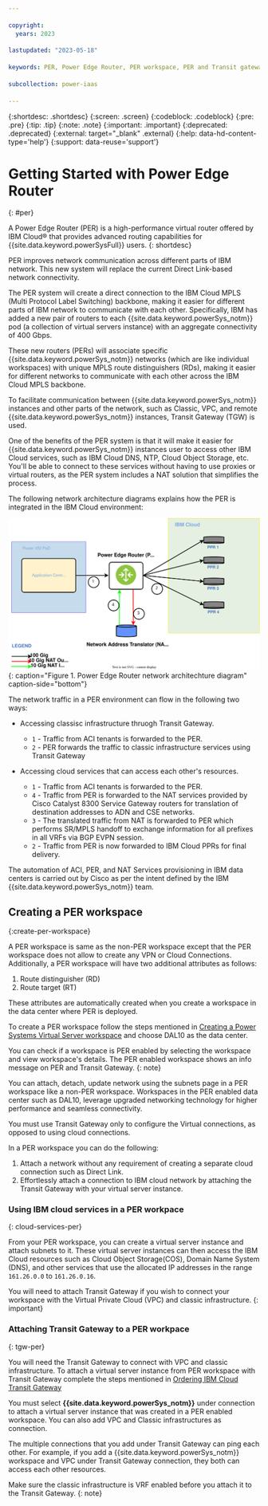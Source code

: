```yaml
---

copyright:
  years: 2023

lastupdated: "2023-05-18"

keywords: PER, Power Edge Router, PER workspace, PER and Transit gateway, IBM PER

subcollection: power-iaas

---
```


{:shortdesc: .shortdesc}
{:screen: .screen}
{:codeblock: .codeblock}
{:pre: .pre}
{:tip: .tip}
{:note: .note}
{:important: .important}
{:deprecated: .deprecated}
{:external: target="_blank" .external}
{:help: data-hd-content-type='help'}
{:support: data-reuse='support'}
<!-- {{site.data.keyword.powerSys_notm}} -->

# Getting Started with Power Edge Router
{: #per}

A Power Edge Router (PER) is a high-performance virtual router offered by IBM Cloud&reg; that provides advanced routing capabilities for {{site.data.keyword.powerSysFull}} users.
{: shortdesc}

PER improves network communication across different parts of IBM network. This new system will replace the current Direct Link-based network connectivity.

The PER system will create a direct connection to the IBM Cloud MPLS (Multi Protocol Label Switching) backbone, making it easier for different parts of IBM network to communicate with each other. Specifically, IBM has added a new pair of routers to each {{site.data.keyword.powerSys_notm}} pod (a collection of virtual servers instance) with an aggregate connectivity of 400 Gbps.

These new routers (PERs) will associate specific {{site.data.keyword.powerSys_notm}} networks (which are like individual workspaces) with unique MPLS route distinguishers (RDs), making it easier for different networks to communicate with each other across the IBM Cloud MPLS backbone.

To facilitate communication between {{site.data.keyword.powerSys_notm}} instances and other parts of the network, such as Classic, VPC, and remote {{site.data.keyword.powerSys_notm}} instances, Transit Gateway (TGW) is used.

One of the benefits of the PER system is that it will make it easier for {{site.data.keyword.powerSys_notm}} instances user to access other IBM Cloud services, such as IBM Cloud DNS, NTP, Cloud Object Storage, etc. You'll be able to connect to these services without having to use proxies or virtual routers, as the PER system includes a NAT solution that simplifies the process.

The following network architecture diagrams explains how the PER is integrated in the IBM Cloud environment:

![Power Edge Router network architechture diagram](./images/per-network-arch-diag.svg "Power Edge Router network architechture diagram"){: caption="Figure 1. Power Edge Router network architechture diagram" caption-side="bottom"}

The network traffic in a PER environment can flow in the following two ways:
- Accessing classisc infrastructure thruogh Transit Gateway.
  - `1` - Traffic from ACI tenants is forwarded to the PER.
  - `2` - PER forwards the traffic to classic infrastructure services using Transit Gateway
   
- Accessing cloud services that can access each other's resources.
  - `1`	- Traffic from ACI tenants is forwarded to the PER.
  - `4`	- Traffic from PER is forwarded to the NAT services provided by Cisco Catalyst 8300 Service Gateway routers for translation of destination addresses to ADN and CSE networks.
  - `3`	- The translated traffic from NAT is forwarded to PER which performs SR/MPLS handoff to exchange information for all prefixes in all VRFs via BGP EVPN session. 
  - `2` - Traffic from PER is now  forwarded to IBM Cloud PPRs for final delivery.
  <!-- what is the full form of PPR? -->

The automation of ACI, PER, and NAT Services provisioning in IBM data centers is carried out by Cisco as per the intent defined by the IBM {{site.data.keyword.powerSys_notm}} team. 

## Creating a PER workspace
{:create-per-workspace}

<!-- Q: Does a user gets the option to choose b/w PER or a non-PER workspace? -->
A PER workspace is same as the non-PER workspace except that the PER workspace does not allow to create any VPN or Cloud Connections. Additionally, a PER workspace will have two additional attributes as follows:
1.	Route distinguisher (RD)
2.	Route target (RT)
<!-- Q: How do I check back that my workspace have these 2 attr? -->

These attributes are automatically created when you create a workspace in the data center where PER is deployed.

To create a PER workspace follow the steps mentioned in [Creating a Power Systems Virtual Server workspace](/docs/power-iaas?topic=power-iaas-creating-power-virtual-server#creating-service) and choose DAL10 as the data center.
<!-- Q: Pprovide a list of data centers have PER deployed in them: -->
<!-- Q: Is there any TGW API that lists all the PER supported DCs -->
You can check if a workspace is PER enabled by selecting the workspace and view workspace's details. The PER enabled workspace shows an info message on PER and Transit Gateway.
{: note}

You can attach, detach, update network using the subnets page in a PER workspace like a non-PER workspace. Workspaces in the PER enabled data center such as DAL10, leverage upgraded networking technology for higher performance and seamless connectivity.

You must use Transit Gateway only to configure the Virtual connections, as opposed to using cloud connections.

In a PER workspace you can do the following:
1.	Attach a network without any requirement of creating a separate cloud connection such as Direct Link.
2.	Effortlessly attach a connection to IBM cloud network by attaching the Transit Gateway with your virtual server instance.

### Using IBM cloud services in a PER workpace
{: cloud-services-per}

From your PER workspace, you can create a virtual server instance and attach subnets to it. These virtual server instances can then access the IBM Cloud resources such as Cloud Object Storage(COS), Domain Name System (DNS), and other services that use the allocated IP addresses in the range `161.26.0.0` to `161.26.0.16`.

You will need to attach Transit Gateway if you wish to connect your workspace with the Virtual Private Cloud (VPC) and classic infrastructure.
{: important}

### Attaching Transit Gateway to a PER workpace
{: tgw-per}

You will need the Transit Gateway to connect with VPC and classic infrastructure. To attach a virtual server instance from PER workspace with Transit Gateway complete the steps mentioned in [Ordering IBM Cloud Transit Gateway](/docs/transit-gateway?topic=transit-gateway-ordering-transit-gateway&interface=ui)

You must select **{{site.data.keyword.powerSys_notm}}** under connection to attach a virtual server instance that was created in a PER enabled workspace. You can also add VPC and Classic infrastructures as connection. 

The multiple connections that you add under Transit Gateway can ping each other. For example, if you add a {{site.data.keyword.powerSys_notm}} workspace and VPC under Transit Gateway connection, they both can access each other resources.
<!-- Check correctness -->

Make sure the classic infrastructure is VRF enabled before you attach it to the Transit Gateway.
{: note}
